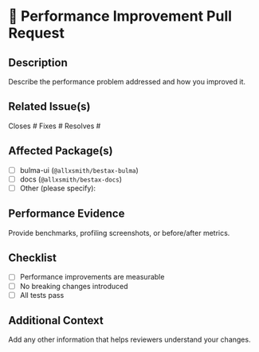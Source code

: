 # 🚀 Performance Improvement Pull Request

## Description

Describe the performance problem addressed and how you improved it.

## Related Issue(s)

Closes #
Fixes #
Resolves #

## Affected Package(s)

- [ ] bulma-ui (`@allxsmith/bestax-bulma`)
- [ ] docs (`@allxsmith/bestax-docs`)
- [ ] Other (please specify):

## Performance Evidence

Provide benchmarks, profiling screenshots, or before/after metrics.

## Checklist

- [ ] Performance improvements are measurable
- [ ] No breaking changes introduced
- [ ] All tests pass

## Additional Context

Add any other information that helps reviewers understand your changes.
